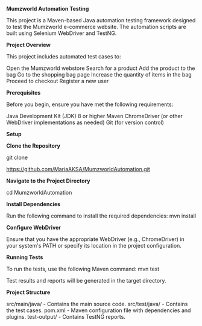 **Mumzworld Automation Testing**

This project is a Maven-based Java automation testing framework designed to test the Mumzworld e-commerce website. The automation scripts are built using Selenium WebDriver and TestNG.

**Project Overview**

This project includes automated test cases to:

Open the Mumzworld webstore
Search for a product
Add the product to the bag
Go to the shopping bag page
Increase the quantity of items in the bag
Proceed to checkout
Register a new user

**Prerequisites**

Before you begin, ensure you have met the following requirements:

Java Development Kit (JDK) 8 or higher
Maven
ChromeDriver (or other WebDriver implementations as needed)
Git (for version control)


**Setup**

**Clone the Repository**

git clone 

https://github.com/MariaAKSA/MumzworldAutomation.git


**Navigate to the Project Directory**

cd MumzworldAutomation


**Install Dependencies**

Run the following command to install the required dependencies:
mvn install

**Configure WebDriver**

Ensure that you have the appropriate WebDriver (e.g., ChromeDriver) in your system's PATH or specify its location in the project configuration.

**Running Tests**

To run the tests, use the following Maven command:
mvn test

Test results and reports will be generated in the target directory.

**Project Structure**

src/main/java/ - Contains the main source code.
src/test/java/ - Contains the test cases.
pom.xml - Maven configuration file with dependencies and plugins.
test-output/ - Contains TestNG reports.
